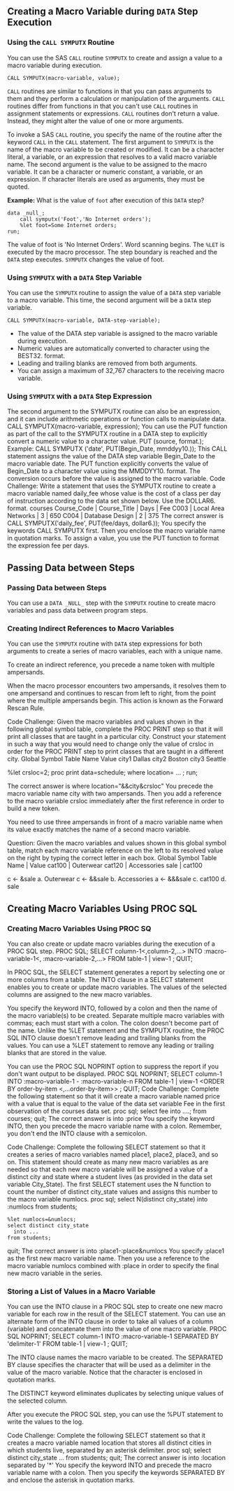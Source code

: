## Creating a Macro Variable during `DATA` Step Execution

### Using the `CALL SYMPUTX` Routine

You can use the SAS `CALL` routine `SYMPUTX` to create and assign a value to a macro variable during execution.
```
CALL SYMPUTX(macro-variable, value);
```
`CALL` routines are similar to functions in that you can pass arguments to them and they perform a calculation or manipulation of the arguments. `CALL` routines differ from functions in that you can't use `CALL` routines in assignment statements or expressions. `CALL` routines don't return a value. Instead, they might alter the value of one or more arguments.

To invoke a SAS `CALL` routine, you specify the name of the routine after the keyword `CALL` in the `CALL` statement. The first argument to `SYMPUTX` is the name of the macro variable to be created or modified. It can be a character literal, a variable, or an expression that resolves to a valid macro variable name. The second argument is the value to be assigned to the macro variable. It can be a character or numeric constant, a variable, or an expression. If character literals are used as arguments, they must be quoted.

**Example:** What is the value of `foot` after execution of this `DATA` step?
```
data _null_;
    call symputx('Foot','No Internet orders');
    %let foot=Some Internet orders;
run;
```

The value of foot is 'No Internet Orders'. Word scanning begins. The `%LET` is executed by the macro processor. The step boundary is reached and the `DATA` step executes. `SYMPUTX` changes the value of foot.

### Using `SYMPUTX` with a `DATA` Step Variable

You can use the `SYMPUTX` routine to assign the value of a `DATA` step variable to a macro variable. This time, the second argument will be a `DATA` step variable.
```
CALL SYMPUTX(macro-variable, DATA-step-variable);
```

* The value of the DATA step variable is assigned to the macro variable during execution.
* Numeric values are automatically converted to character using the BEST32. format.
* Leading and trailing blanks are removed from both arguments.
* You can assign a maximum of 32,767 characters to the receiving macro variable.

### Using `SYMPUTX` with a `DATA` Step Expression

The second argument to the SYMPUTX routine can also be an expression, and it can include arithmetic operations or function calls to manipulate data.
  CALL SYMPUTX(macro-variable, expression);
You can use the PUT function as part of the call to the SYMPUTX routine in a DATA step to explicitly convert a numeric value to a character value.
  PUT (source, format.);
Example:
  CALL SYMPUTX ('date', PUT(Begin_Date, mmddyy10.));
This CALL statement assigns the value of the DATA step variable Begin_Date to the macro variable date. The PUT function explicitly converts the value of Begin_Date to a character value using the MMDDYY10. format. The conversion occurs before the value is assigned to the macro variable.
Code Challenge:
Write a statement that uses the SYMPUTX routine to create a macro variable named daily_fee whose value is the cost of a class per day of instruction according to the data set shown below. Use the DOLLAR6. format.
courses
Course_Code	  | Course_Title	       | Days	| Fee
C003	        | Local Area Networks	 | 3	  | 650
C004	        | Database Design	     | 2	  | 375
The correct answer is
  CALL SYMPUTX('daily_fee', PUT(fee/days, dollar6.));
You specify the keywords CALL SYMPUTX first. Then you enclose the macro variable name in quotation marks. To assign a value, you use the PUT function to format the expression fee per days.


## Passing Data between Steps

### Passing Data between Steps

You can use a `DATA _NULL_` step with the `SYMPUTX` routine to create macro variables and pass data between program steps.

### Creating Indirect References to Macro Variables
You can use the `SYMPUTX` routine with `DATA` step expressions for both arguments to create a series of macro variables, each with a unique name.

To create an indirect reference, you precede a name token with multiple ampersands.

When the macro processor encounters two ampersands, it resolves them to one ampersand and continues to rescan from left to right, from the point where the multiple ampersands begin. This action is known as the Forward Rescan Rule.

Code Challenge:
Given the macro variables and values shown in the following global symbol table, complete the PROC PRINT step so that it will print all classes that are taught in a particular city. Construct your statement in such a way that you would need to change only the value of crsloc in order for the PROC PRINT step to print classes that are taught in a different city.
Global Symbol Table
Name	Value
city1	Dallas
city2	Boston
city3	Seattle

  %let crsloc=2;
  proc print data=schedule;
      where location= ... ;
        run;

The correct answer is
      where location="&&city&crsloc"
You precede the macro variable name city with two ampersands. Then you add a reference to the macro variable crsloc immediately after the first reference in order to build a new token.

You need to use three ampersands in front of a macro variable name when its value exactly matches the name of a second macro variable.

Question:
Given the macro variables and values shown in this global symbol table, match each macro variable reference on the left to its resolved value on the right by typing the correct letter in each box.
Global Symbol Table
Name	| Value
cat100	| Outerwear
cat120	| Accessories
sale	| cat100

c <- &sale	 	  a. Outerwear
c <- &&sale	 	  b. Accessories
a <- &&&sale	 	c. cat100
 	 	 	          d. sale

## Creating Macro Variables Using PROC SQL

### Creating Macro Variables Using PROC SQ 

You can also create or update macro variables during the execution of a PROC SQL step.
PROC SQL;
      SELECT column-1<,column-2,…>
            INTO :macro-variable-1<, :macro-variable-2,…>
            FROM table-1 | view-1
            <WHERE expression>
                   <other clauses>;
QUIT;

In PROC SQL, the SELECT statement generates a report by selecting one or more columns from a table. The INTO clause in a SELECT statement enables you to create or update macro variables. The values of the selected columns are assigned to the new macro variables.

You specify the keyword INTO, followed by a colon and then the name of the macro variable(s) to be created. Separate multiple macro variables with commas; each must start with a colon. The colon doesn't become part of the name.
Unlike the %LET statement and the SYMPUTX routine, the PROC SQL INTO clause doesn't remove leading and trailing blanks from the values. You can use a %LET statement to remove any leading or trailing blanks that are stored in the value.

You can use the PROC SQL NOPRINT option to suppress the report if you don't want output to be displayed.
PROC SQL NOPRINT;
      SELECT column-1
            INTO :macro-variable-1 - :macro-variable-n
            FROM table-1 | view-1
            <WHERE expression>
            <ORDER BY order-by-item <,...order-by-item>>
            <other clauses>;
QUIT;
Code Challenge:
Complete the following statement so that it will create a macro variable named price with a value that is equal to the value of the data set variable Fee in the first observation of the courses data set.
  proc sql;
   select fee
      into ....;
      from courses;
    quit;
The correct answer is
      into :price
You specify the keyword INTO, then you precede the macro variable name with a colon. Remember, you don't end the INTO clause with a semicolon.

Code Challenge:
Complete the following SELECT statement so that it creates a series of macro variables named place1, place2, place3, and so on. This statement should create as many new macro variables as are needed so that each new macro variable will be assigned a value of a distinct city and state where a student lives (as provided in the data set variable City_State).
The first SELECT statement uses the N function to count the number of distinct city_state values and assigns this number to the macro variable numlocs.
  proc sql;
    select N(distinct city_state)
      into :numlocs
    from students;

    %let numlocs=&numlocs;
    select distinct city_state
      into ...
    from students;
  quit;
The correct answer is
      into :place1-:place&numlocs
You specify :place1 as the first new macro variable name. Then you use a reference to the macro variable numlocs combined with :place in order to specify the final new macro variable in the series.

### Storing a List of Values in a Macro Variable 

You can use the INTO clause in a PROC SQL step to create one new macro variable for each row in the result of the SELECT statement.
You can use an alternate form of the INTO clause in order to take all values of a column (variable) and concatenate them into the value of one macro variable.
PROC SQL NOPRINT;
      SELECT <DISTINCT>column-1
            INTO :macro-variable-1
            SEPARATED BY 'delimiter-1'
            FROM table-1 | view-1
            <WHERE expression>
            <other clauses>;
QUIT;


The INTO clause names the macro variable to be created. The SEPARATED BY clause specifies the character that will be used as a delimiter in the value of the macro variable. Notice that the character is enclosed in quotation marks.

The DISTINCT keyword eliminates duplicates by selecting unique values of the selected column.

After you execute the PROC SQL step, you can use the %PUT statement to write the values to the log.

Code Challenge:
Complete the following SELECT statement so that it creates a macro variable named location that stores all distinct cities in which students live, separated by an asterisk delimiter.
  proc sql;
    select distinct city_state
      ...
      from students;
    quit;
The correct answer is
      into :location separated by '*'
You specify the keyword INTO and precede the macro variable name with a colon. Then you specify the keywords SEPARATED BY and enclose the asterisk in quotation marks.
